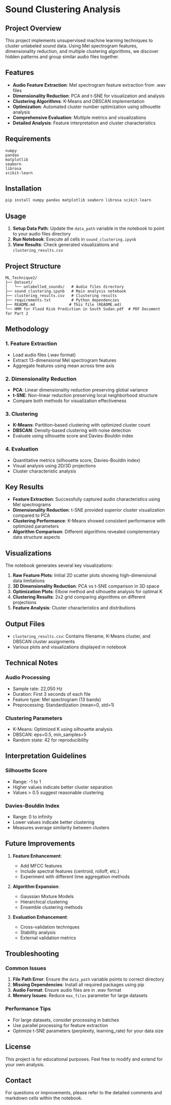 # Sound Clustering Analysis

## Project Overview

This project implements unsupervised machine learning techniques to cluster unlabeled sound data. Using Mel spectrogram features, dimensionality reduction, and multiple clustering algorithms, we discover hidden patterns and group similar audio files together.

## Features

- **Audio Feature Extraction**: Mel spectrogram feature extraction from .wav files
- **Dimensionality Reduction**: PCA and t-SNE for visualization and analysis
- **Clustering Algorithms**: K-Means and DBSCAN implementation
- **Optimization**: Automated cluster number optimization using silhouette analysis
- **Comprehensive Evaluation**: Multiple metrics and visualizations
- **Detailed Analysis**: Feature interpretation and cluster characteristics

## Requirements

```
numpy
pandas
matplotlib
seaborn
librosa
scikit-learn
```

## Installation

```bash
pip install numpy pandas matplotlib seaborn librosa scikit-learn
```

## Usage

1. **Setup Data Path**: Update the `data_path` variable in the notebook to point to your audio files directory
2. **Run Notebook**: Execute all cells in `sound_clustering.ipynb`
3. **View Results**: Check generated visualizations and `clustering_results.csv`

## Project Structure

```
ML_Technique2/
├── Dataset/
│   └── unlabelled_sounds/   # Audio files directory
├── sound_clustering.ipynb   # Main analysis notebook
├── clustering_results.csv   # Clustering results
├── requirements.txt         # Python dependencies
├── README.md               # This file (README.md)
└── HMM for Flood Risk Prediction in South Sudan.pdf  # PDF Document for Part 2
```

## Methodology

### 1. Feature Extraction
- Load audio files (.wav format)
- Extract 13-dimensional Mel spectrogram features
- Aggregate features using mean across time axis

### 2. Dimensionality Reduction
- **PCA**: Linear dimensionality reduction preserving global variance
- **t-SNE**: Non-linear reduction preserving local neighborhood structure
- Compare both methods for visualization effectiveness

### 3. Clustering
- **K-Means**: Partition-based clustering with optimized cluster count
- **DBSCAN**: Density-based clustering with noise detection
- Evaluate using silhouette score and Davies-Bouldin index

### 4. Evaluation
- Quantitative metrics (silhouette score, Davies-Bouldin index)
- Visual analysis using 2D/3D projections
- Cluster characteristic analysis

## Key Results

- **Feature Extraction**: Successfully captured audio characteristics using Mel spectrograms
- **Dimensionality Reduction**: t-SNE provided superior cluster visualization compared to PCA
- **Clustering Performance**: K-Means showed consistent performance with optimized parameters
- **Algorithm Comparison**: Different algorithms revealed complementary data structure aspects

## Visualizations

The notebook generates several key visualizations:

1. **Raw Feature Plots**: Initial 2D scatter plots showing high-dimensional data limitations
2. **3D Dimensionality Reduction**: PCA vs t-SNE comparison in 3D space
3. **Optimization Plots**: Elbow method and silhouette analysis for optimal K
4. **Clustering Results**: 2x2 grid comparing algorithms on different projections
5. **Feature Analysis**: Cluster characteristics and distributions

## Output Files

- `clustering_results.csv`: Contains filename, K-Means cluster, and DBSCAN cluster assignments
- Various plots and visualizations displayed in notebook

## Technical Notes

### Audio Processing
- Sample rate: 22,050 Hz
- Duration: First 3 seconds of each file
- Feature type: Mel spectrogram (13 bands)
- Preprocessing: Standardization (mean=0, std=1)

### Clustering Parameters
- K-Means: Optimized K using silhouette analysis
- DBSCAN: eps=0.5, min_samples=5
- Random state: 42 for reproducibility

## Interpretation Guidelines

### Silhouette Score
- Range: -1 to 1
- Higher values indicate better cluster separation
- Values > 0.5 suggest reasonable clustering

### Davies-Bouldin Index
- Range: 0 to infinity
- Lower values indicate better clustering
- Measures average similarity between clusters

## Future Improvements

1. **Feature Enhancement**:
   - Add MFCC features
   - Include spectral features (centroid, rolloff, etc.)
   - Experiment with different time aggregation methods

2. **Algorithm Expansion**:
   - Gaussian Mixture Models
   - Hierarchical clustering
   - Ensemble clustering methods

3. **Evaluation Enhancement**:
   - Cross-validation techniques
   - Stability analysis
   - External validation metrics

## Troubleshooting

### Common Issues

1. **File Path Error**: Ensure the `data_path` variable points to correct directory
2. **Missing Dependencies**: Install all required packages using pip
3. **Audio Format**: Ensure audio files are in .wav format
4. **Memory Issues**: Reduce `max_files` parameter for large datasets

### Performance Tips

- For large datasets, consider processing in batches
- Use parallel processing for feature extraction
- Optimize t-SNE parameters (perplexity, learning_rate) for your data size

## License

This project is for educational purposes. Feel free to modify and extend for your own analysis.

## Contact

For questions or improvements, please refer to the detailed comments and markdown cells within the notebook.
